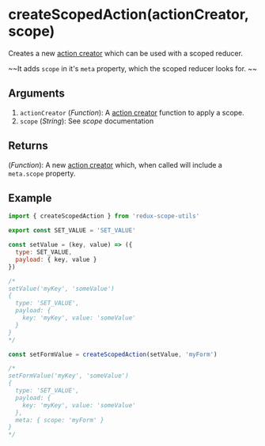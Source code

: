 # createScopedAction(actionCreator, scope)

Creates a new [action creator](https://redux.js.org/glossary#action-creator) which can be used with a scoped reducer. 

~~It adds  `scope` in it's `meta` property, which the scoped reducer looks for. ~~

## Arguments

1. `actionCreator` (*Function*): A [action creator](https://redux.js.org/glossary#action-creator) function to apply a scope.
2. `scope` (*String*): See *scope* documentation


## Returns

(*Function*): A new [action creator](https://redux.js.org/glossary#action-creator) which, when called will include a `meta.scope` property.

## Example

```js
import { createScopedAction } from 'redux-scope-utils'

export const SET_VALUE = 'SET_VALUE'

const setValue = (key, value) => ({
  type: SET_VALUE,
  payload: { key, value }
})

/*
setValue('myKey', 'someValue')
{
  type: 'SET_VALUE',
  payload: {
    key: 'myKey', value: 'someValue'
  }
}
*/

const setFormValue = createScopedAction(setValue, 'myForm')

/*
setFormValue('myKey', 'someValue')
{
  type: 'SET_VALUE',
  payload: {
    key: 'myKey', value: 'someValue'
  },
  meta: { scope: 'myForm' }  
}
*/


```
